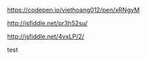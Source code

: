 

https://codepen.io/viethoang012/pen/xRNgyM

http://jsfiddle.net/pr3h52su/


http://jsfiddle.net/4vxLP/2/

test 
